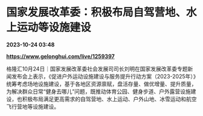 # 国家发展改革委：积极布局自驾营地、水上运动等设施建设

**2023-10-24 03:48**

**https://www.gelonghui.com/live/1259397**

格隆汇10月24日｜国家发展改革委社会发展司司长刘明在国家发展改革委专题新闻发布会上表示，《促进户外运动设施建设与服务提升行动方案（2023-2025年）》统筹考虑场地设施建设，基于各地区资源禀赋，盘活存量、做优增量、提升质量，为解决群众日常“健身去哪儿”问题，既推动体育公园、健身步道、户外露营设施建设，也积极布局满足更高需求的自驾营地、水上运动、户外山地、冰雪运动和航空飞行营地等设施建设。